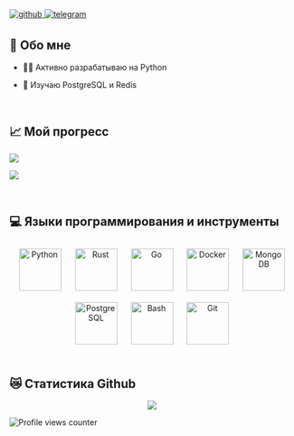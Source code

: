  
  

<a href="https://github.com/WhatIsLowe" target="_blank">
<img src=https://img.shields.io/badge/github-%2324292e.svg?&style=for-the-badge&logo=github&logoColor=white alt=github style="margin-bottom: 5px;" />
</a>
<a href="https://t.me/vvhat_is_lowe" target="_blank">
<img src=https://img.shields.io/badge/Telegram-2CA5E0?style=for-the-badge&logo=telegram&logoColor=white alt=telegram style="margin-bottom: 5px;" />
</a>  
  

<br/>  


## 📝 Обо мне 
 

- 👨‍💻 Активно разрабатываю на Python


- 🙈 Изучаю PostgreSQL и Redis


<br/>

## 📈 Мой прогресс
[![](https://leetcard.jacoblin.cool/vanterman?theme=white)](https://leetcode.com/vanterman)

[![](https://www.codewars.com/users/WhatIsLowe/badges/large)](https://www.codewars.com/users/WhatIsLowe)

<br/>  


## 💻 Языки программирования и инструменты  
<div align="center">
<a href="https://www.python.org/" target="_blank"><img style="margin: 10px" src="https://profilinator.rishav.dev/skills-assets/python-original.svg" alt="Python" height="75" /></a>  
<a href="https://www.rust-lang.org/" target="_blank"><img style="margin: 10px" src="https://profilinator.rishav.dev/skills-assets/rust-plain.svg" alt="Rust" height="75" /></a>
<a href="https://go.dev/" target="_blank"><img style="margin: 10px" src="https://profilinator.rishav.dev/skills-assets/go-original.svg" alt="Go" height="75" /></a>  
<a href="https://www.docker.com/" target="_blank"><img style="margin: 10px" src="https://profilinator.rishav.dev/skills-assets/docker-original-wordmark.svg" alt="Docker" height="75" /></a>  
<a href="https://www.mongodb.com/" target="_blank"><img style="margin: 10px" src="https://profilinator.rishav.dev/skills-assets/mongodb-original-wordmark.svg" alt="MongoDB" height="75" /></a>
<a href="https://www.postgresql.org/" target="_blank"><img style="margin: 10px" src="https://profilinator.rishav.dev/skills-assets/postgresql-original-wordmark.svg" alt="PostgreSQL" height="75" /></a>
<a href="https://www.gnu.org/software/bash/" target="_blank"><img style="margin: 10px" src="https://profilinator.rishav.dev/skills-assets/gnu_bash-icon.svg" alt="Bash" height="75" /></a>  
<a href="https://github.com/" target="_blank"><img style="margin: 10px" src="https://profilinator.rishav.dev/skills-assets/git-scm-icon.svg" alt="Git" height="75" /></a>  
</div>  

<br/>  


## 😿 Статистика Github  

<div align="center"><img src="https://github-readme-stats.vercel.app/api/top-langs/?username=WhatIsLowe&hide_border=true&layout=compact" align="center" style="width: 50%, height: 50%" /></div>



![Profile views counter](https://komarev.com/ghpvc/?username=WhatIsLowe&&style=flat-square)  
